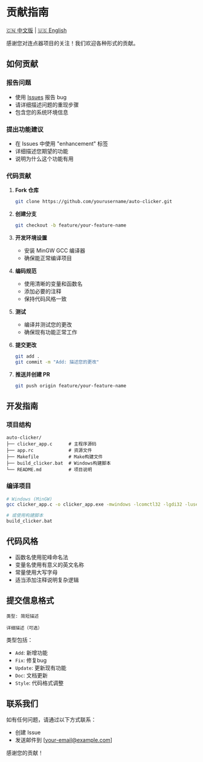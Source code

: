 # 贡献指南

[🇨🇳 中文版](CONTRIBUTING.md) | [🇺🇸 English](CONTRIBUTING_EN.md)

感谢您对连点器项目的关注！我们欢迎各种形式的贡献。

## 如何贡献

### 报告问题
- 使用 [Issues](https://github.com/yourusername/auto-clicker/issues) 报告 bug
- 请详细描述问题的重现步骤
- 包含您的系统环境信息

### 提出功能建议
- 在 Issues 中使用 "enhancement" 标签
- 详细描述您期望的功能
- 说明为什么这个功能有用

### 代码贡献

1. **Fork 仓库**
   ```bash
   git clone https://github.com/yourusername/auto-clicker.git
   ```

2. **创建分支**
   ```bash
   git checkout -b feature/your-feature-name
   ```

3. **开发环境设置**
   - 安装 MinGW GCC 编译器
   - 确保能正常编译项目

4. **编码规范**
   - 使用清晰的变量和函数名
   - 添加必要的注释
   - 保持代码风格一致

5. **测试**
   - 编译并测试您的更改
   - 确保现有功能正常工作

6. **提交更改**
   ```bash
   git add .
   git commit -m "Add: 描述您的更改"
   ```

7. **推送并创建 PR**
   ```bash
   git push origin feature/your-feature-name
   ```

## 开发指南

### 项目结构
```
auto-clicker/
├── clicker_app.c      # 主程序源码
├── app.rc             # 资源文件
├── Makefile           # Make构建文件
├── build_clicker.bat  # Windows构建脚本
└── README.md          # 项目说明
```

### 编译项目
```bash
# Windows (MinGW)
gcc clicker_app.c -o clicker_app.exe -mwindows -lcomctl32 -lgdi32 -luser32

# 或使用构建脚本
build_clicker.bat
```

## 代码风格

- 函数名使用驼峰命名法
- 变量名使用有意义的英文名称
- 常量使用大写字母
- 适当添加注释说明复杂逻辑

## 提交信息格式

```
类型: 简短描述

详细描述（可选）
```

类型包括：
- `Add`: 新增功能
- `Fix`: 修复bug
- `Update`: 更新现有功能
- `Doc`: 文档更新
- `Style`: 代码格式调整

## 联系我们

如有任何问题，请通过以下方式联系：
- 创建 Issue
- 发送邮件到 [your-email@example.com]

感谢您的贡献！
